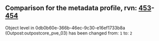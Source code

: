 ## Comparison for the metadata profile, rvn: [453](https://github.com/PRO100KatYT/FortniteProfileRevisions/tree/main/profiles/metadata/453%20metadata.json)-[454](https://github.com/PRO100KatYT/FortniteProfileRevisions/tree/main/profiles/metadata/454%20metadata.json)

Object level in 0db0b60e-366b-46ec-9c30-e16ef1733b8a (Outpost:outpostcore_pve_03) has been changed from: `1` to: `2`
<br><br>
